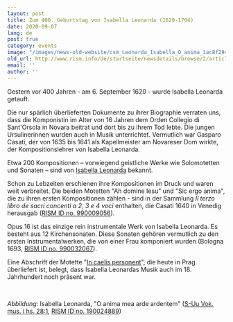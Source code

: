 ```yaml
---
layout: post
title: Zum 400. Geburtstag von Isabella Leonarda (1620-1704)
date: 2020-09-07
lang: de
post: true
category: events
image: "/images/news-old-website/csm_Leonarda_Isabella_O_anima_1ac8f2944f.jpg"
old_url: http://www.rism.info/de/startseite/newsdetails/browse/2/article/64/isabella-leonarda-at-400-1620-1704.html
email: ''
author: ''
---
```


Gestern vor 400 Jahren - am 6. September 1620 - wurde Isabella Leonarda getauft.

Die nur spärlich überlieferten Dokumente zu ihrer Biographie verraten uns, dass die Komponistin im Alter von 16 Jahren dem Orden Collegio di Sant'Orsola in Novara beitrat und dort bis zu ihrem Tod lebte. Die jungen Ursulinerinnen wurden auch in Musik unterrichtet. Vermutlich war Gasparo Casati, der von 1635 bis 1641 als Kapellmeister am Novareser Dom wirkte, der Kompositionslehrer von Isabella Leonarda.

Etwa 200 Kompositionen – vorwiegend geistliche Werke wie Solomotetten und Sonaten – sind von [Isabella Leonarda](https://opac.rism.info/search?View=rism&author=isabella+leonarda) bekannt.

Schon zu Lebzeiten erschienen ihre Kompositionen im Druck und waren weit verbreitet. Die beiden Motetten "Ah domine Iesu" und "Sic ergo anima", die zu ihren ersten Kompositionen zählen - sind in der Sammlung _Il terzo libro de sacri concenti a 2, 3 e 4 voci_ enthalten, die Casati 1640 in Venedig herausgab ([RISM ID no. 990009056](https://opac.rism.info/search?id=990009056)).

Opus 16 ist das einzige rein instrumentale Werk von Isabella Leonarda. Es besteht aus 12 Kirchensonaten. Diese Sonaten gehören vermutlich zu den ersten Instrumentalwerken, die von einer Frau komponiert wurden (Bologna 1693, [RISM ID no. 990032067](https://opac.rism.info/search?id=990032067)).&nbsp;

Eine Abschrift der Motette "[In caelis personent](https://opac.rism.info/search?id=550248630)", die heute in Prag überliefert ist, belegt, dass Isabella Leonardas Musik auch im 18. Jahrhundert noch präsent war.&nbsp;

&nbsp;

_Abbildung_: Isabella Leonarda, "O anima mea arde ardentem" ([S-Uu Vok. mus. i hs. 28:1](https://www2.musik.uu.se/duben/browsePart.php?Select_Part=01&Select_Dnr=1147&command=restart), [RISM ID no. 190024889](https://opac.rism.info/search?id=190024889))

&nbsp;